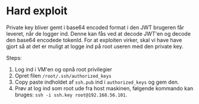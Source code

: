 # Hard exploit

Private key bliver gemt i base64 encoded format i den JWT brugeren får leveret, når de logger ind.
Denne kan fås ved at decode JWT'en og decode den base64 encodede tokenId. For at exploiten virker, skal vi have have gjort så at det er muligt at logge ind på root useren med den private key.

Steps:
1. Log ind i VM'en og opnå root privilegier
2. Opret filen `/root/.ssh/authorized_keys`
3. Copy paste indholdet af `ssh.pub` ind i `authorized_keys` og gem den.
4. Prøv at log ind som root ude fra host maskinen, følgende kommando kan bruges: `ssh -i ssh.key root@192.168.56.101`.